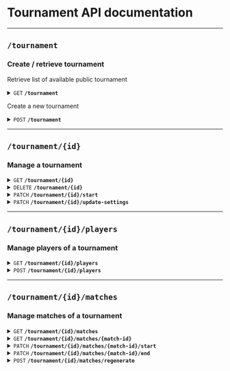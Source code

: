 # Tournament API documentation

--------------------------------------------------------------------------------

## `/tournament`

### Create / retrieve tournament

Retrieve list of available public tournament

<details>
 <summary><code>GET</code> <code><b>/tournament</b></code></summary>

</details>

Create a new tournament

<details>
 <summary><code>POST</code> <code><b>/tournament</b></code></summary>


### Parameters

#### Body

- Tournament name must be between 3 and 20 characters and can only contain alnum and space
- Players must be between 2 and 16 (optional, default = 16 players)
- Registration deadline (optional)
- A boolean that specifies if tournament is private

> ```javascript
> {
>     "name": "World Championship",
>     "max-players": 16,
>     "registration-deadline": "2024-02-17T10:53",
>     "is-private": true
> }
> ```

#### Responses

> | http code     | content-type       | response                               |
> |---------------|--------------------|----------------------------------------|
> | `201`         | `application/json` | `{"id": 1, "name": "Tournament", ...}` |
> | `400` / `401` | `application/json` | `{"errors": ["AAA", "BBB", "..."]}`    |

errors can be combined
 
> errors can be:
> - Missing name field
> - Tournament name must contain at least 3 characters
> - Tournament name must contain less than 20 characters
> - Tournament name may only contain letters, numbers and spaces
> - Max players must be an integer
> - Tournament must contain less than 16 slots
> - Tournament must contain at least 2 slots
> - Registration deadline not in ISO 8601 date and time format
> - Registration deadline has passed
> - Missing is-private field
> - Is private must be a boolean
> - Missing Authorization header
> - Invalid JSON format in request body

</details>

--------------------------------------------------------------------------------

## `/tournament/{id}`

### Manage a tournament

<details>
 <summary><code>GET</code> <code><b>/tournament/{id}</b></code></summary>

#### Retrieve details of specific tournament

</details>

<details>
 <summary><code>DELETE</code> <code><b>/tournament/{id}</b></code></summary>

#### Delete a tournament

</details>

<details>
 <summary><code>PATCH</code> <code><b>/tournament/{id}/start</b></code></summary>

#### Start a tournament

</details>

<details>
 <summary><code>PATCH</code> <code><b>/tournament/{id}/update-settings</b></code></summary>

#### Update tournament settings

</details>

--------------------------------------------------------------------------------

## `/tournament/{id}/players`

### Manage players of a tournament

<details>
 <summary><code>GET</code> <code><b>/tournament/{id}/players</b></code></summary>

#### Retrieve the lis of players for a tournament

</details>

<details>
 <summary><code>POST</code> <code><b>/tournament/{id}/players</b></code></summary>

#### Add a player to a specific tournament

</details>

--------------------------------------------------------------------------------

## `/tournament/{id}/matches`

### Manage matches of a tournament

<details>
 <summary><code>GET</code> <code><b>/tournament/{id}/matches</b></code></summary>

#### Retrieve the list of matches for a tournament

</details>

<details>
 <summary><code>GET</code> <code><b>/tournament/{id}/matches/{match-id}</b></code></summary>

#### Retrieve details of a match for a tournament

</details>

<details>
 <summary><code>PATCH</code> <code><b>/tournament/{id}/matches/{match-id}/start</b></code></summary>

#### Start a match

</details>

<details>
 <summary><code>PATCH</code> <code><b>/tournament/{id}/matches/{match-id}/end</b></code></summary>

#### End a match

</details>

<details>
 <summary><code>POST</code> <code><b>/tournament/{id}/matches/regenerate</b></code></summary>

#### Regenerates matches for a tournament

</details>
